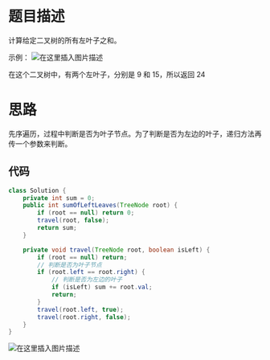 # 题目描述
计算给定二叉树的所有左叶子之和。

示例：
![在这里插入图片描述](https://img-blog.csdnimg.cn/2020060915591654.png?x-oss-process=image/watermark,type_ZmFuZ3poZW5naGVpdGk,shadow_10,text_aHR0cHM6Ly9ibG9nLmNzZG4ubmV0L3o3MTQ0MDU0ODk=,size_16,color_FFFFFF,t_70)

在这个二叉树中，有两个左叶子，分别是 9 和 15，所以返回 24

# 思路
先序遍历，过程中判断是否为叶子节点。为了判断是否为左边的叶子，递归方法再传一个参数来判断。

## 代码

```java
class Solution {
	private int sum = 0;
    public int sumOfLeftLeaves(TreeNode root) {
        if (root == null) return 0;
        travel(root, false);
        return sum;
    }

    private void travel(TreeNode root, boolean isLeft) {
    	if (root == null) return;
    	// 判断是否为叶子节点
    	if (root.left == root.right) {
    		// 判断是否为左边的叶子
    		if (isLeft) sum += root.val;
    		return;
    	}
    	travel(root.left, true);
    	travel(root.right, false);
    }
}
```
![在这里插入图片描述](https://img-blog.csdnimg.cn/20200609160034628.png?x-oss-process=image/watermark,type_ZmFuZ3poZW5naGVpdGk,shadow_10,text_aHR0cHM6Ly9ibG9nLmNzZG4ubmV0L3o3MTQ0MDU0ODk=,size_16,color_FFFFFF,t_70)